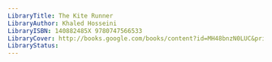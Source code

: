```yaml
---
LibraryTitle: The Kite Runner
LibraryAuthor: Khaled Hosseini
LibraryISBN: 140882485X 9780747566533
LibraryCover: http://books.google.com/books/content?id=MH48bnzN0LUC&printsec=frontcover&img=1&zoom=1&source=gbs_api
LibraryStatus:
---
```

